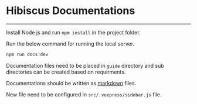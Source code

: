 # Hibiscus Documentations
---

Install Node js and run `npm install` in the project folder.

Run the below command for running the local server.

```bash
npm run docs:dev
```

Documentation files need to be placed in `guide` directory and sub directories can be created based on requirments.

Documentations should be written as [markdown](https://experienceleague.adobe.com/docs/contributor/contributor-guide/writing-essentials/markdown.html?lang=en) files.

New file need to be configured in `src/.vuepress/sidebar.js` file.





